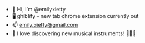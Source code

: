 - 👋 Hi, I’m @emilyxietty
- 🖥️ ghiblify - new tab chrome extension currently out
- 📫 emily.xietty@gmail.com
- 👀 I love discovering new musical instruments! 🎷🎹🎸 
